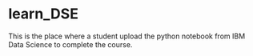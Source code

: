 # learn_DSE
This is the place where a student upload the python notebook from IBM Data Science to complete the course.
